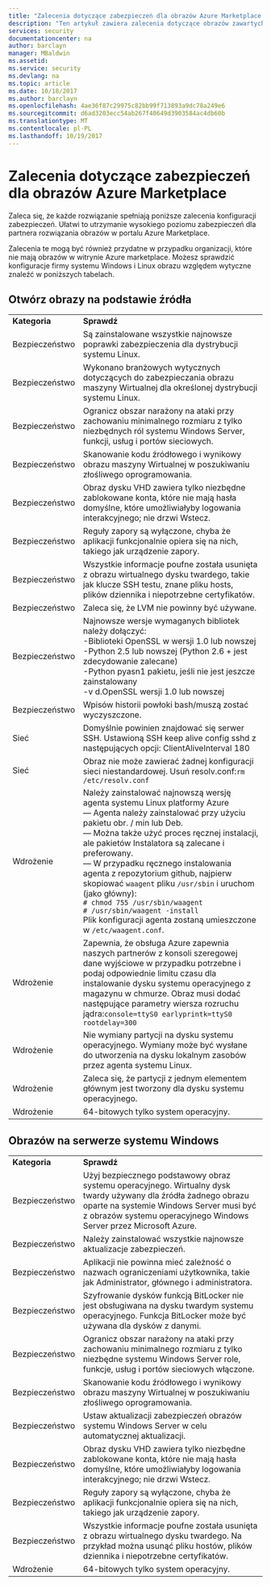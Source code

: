 ```yaml
---
title: "Zalecenia dotyczące zabezpieczeń dla obrazów Azure Marketplace | Dokumentacja firmy Microsoft"
description: "Ten artykuł zawiera zalecenia dotyczące obrazów zawartych na rynek"
services: security
documentationcenter: na
author: barclayn
manager: MBaldwin
ms.assetid: 
ms.service: security
ms.devlang: na
ms.topic: article
ms.date: 10/18/2017
ms.author: barclayn
ms.openlocfilehash: 4ae36f87c29975c82bb99f713893a9dc78a249e6
ms.sourcegitcommit: d6ad3203ecc54ab267f40649d3903584ac4db60b
ms.translationtype: MT
ms.contentlocale: pl-PL
ms.lasthandoff: 10/19/2017
---
```

# <a name="security-recommendations-for-azure-marketplace-images"></a>Zalecenia dotyczące zabezpieczeń dla obrazów Azure Marketplace

Zaleca się, że każde rozwiązanie spełniają poniższe zalecenia konfiguracji zabezpieczeń. Ułatwi to utrzymanie wysokiego poziomu zabezpieczeń dla partnera rozwiązania obrazów w portalu Azure Marketplace.

Zalecenia te mogą być również przydatne w przypadku organizacji, które nie mają obrazów w witrynie Azure marketplace. Możesz sprawdzić konfiguracje firmy systemu Windows i Linux obrazu względem wytyczne znaleźć w poniższych tabelach.

## <a name="open-source-based-images"></a>Otwórz obrazy na podstawie źródła

|||
|--------------------------------------------------------------|----------------------------------------------------------------------------------------------------------------------------------------------------------------------------------------------------------------------------------------------------------------------------------------|
| **Kategoria**                                                 | **Sprawdź**                                                                                                                                                                                                                                                                              |
| Bezpieczeństwo                                                     | Są zainstalowane wszystkie najnowsze poprawki zabezpieczenia dla dystrybucji systemu Linux.                                                                                                                                                                                                              |
| Bezpieczeństwo                                                     | Wykonano branżowych wytycznych dotyczących do zabezpieczania obrazu maszyny Wirtualnej dla określonej dystrybucji systemu Linux.                                                                                                                                                                                     |
| Bezpieczeństwo                                                     | Ogranicz obszar narażony na ataki przy zachowaniu minimalnego rozmiaru z tylko niezbędnych ról systemu Windows Server, funkcji, usług i portów sieciowych.                                                                                                                                               |
| Bezpieczeństwo                                                     | Skanowanie kodu źródłowego i wynikowy obrazu maszyny Wirtualnej w poszukiwaniu złośliwego oprogramowania.                                                                                                                                                                                                                                   |
| Bezpieczeństwo                                                     | Obraz dysku VHD zawiera tylko niezbędne zablokowane konta, które nie mają hasła domyślne, które umożliwiałyby logowania interakcyjnego; nie drzwi Wstecz.                                                                                                                                           |
| Bezpieczeństwo                                                     | Reguły zapory są wyłączone, chyba że aplikacji funkcjonalnie opiera się na nich, takiego jak urządzenie zapory.                                                                                                                                                                             |
| Bezpieczeństwo                                                     | Wszystkie informacje poufne została usunięta z obrazu wirtualnego dysku twardego, takie jak klucze SSH testu, znane pliku hosts, plików dziennika i niepotrzebne certyfikatów.                                                                                                                                       |
| Bezpieczeństwo                                                     | Zaleca się, że LVM nie powinny być używane.                                                                                                                                                                                                                                            |
| Bezpieczeństwo                                                     | Najnowsze wersje wymaganych bibliotek należy dołączyć: </br> -Biblioteki OpenSSL w wersji 1.0 lub nowszej </br> -Python 2.5 lub nowszej (Python 2.6 + jest zdecydowanie zalecane) </br> -Python pyasn1 pakietu, jeśli nie jest jeszcze zainstalowany </br> -v d.OpenSSL wersji 1.0 lub nowszej                                                                |
| Bezpieczeństwo                                                     | Wpisów historii powłoki bash/muszą zostać wyczyszczone.                                                                                                                                                                                                                                             |
| Sieć                                                   | Domyślnie powinien znajdować się serwer SSH. Ustawioną SSH keep alive config sshd z następujących opcji: ClientAliveInterval 180                                                                                                                                                        |
| Sieć                                                   | Obraz nie może zawierać żadnej konfiguracji sieci niestandardowej. Usuń resolv.conf:`rm /etc/resolv.conf`                                                                                                                                                                                |
| Wdrożenie                                                   | Należy zainstalować najnowszą wersję agenta systemu Linux platformy Azure </br> — Agenta należy zainstalować przy użyciu pakietu obr. / min lub Deb.  </br> — Można także użyć proces ręcznej instalacji, ale pakietów Instalatora są zalecane i preferowany. </br> — W przypadku ręcznego instalowania agenta z repozytorium github, najpierw skopiować `waagent` pliku `/usr/sbin` i uruchom (jako główny): </br>`# chmod 755 /usr/sbin/waagent` </br>`# /usr/sbin/waagent -install` </br>Plik konfiguracji agenta zostaną umieszczone w `/etc/waagent.conf`.    |
| Wdrożenie                                                   | Zapewnia, że obsługa Azure zapewnia naszych partnerów z konsoli szeregowej dane wyjściowe w przypadku potrzebne i podaj odpowiednie limitu czasu dla instalowanie dysku systemu operacyjnego z magazynu w chmurze. Obraz musi dodać następujące parametry wiersza rozruchu jądra:`console=ttyS0 earlyprintk=ttyS0 rootdelay=300` |
| Wdrożenie                                                   | Nie wymiany partycji na dysku systemu operacyjnego. Wymiany może być wysłane do utworzenia na dysku lokalnym zasobów przez agenta systemu Linux.         |
| Wdrożenie                                                   | Zaleca się, że partycji z jednym elementem głównym jest tworzony dla dysku systemu operacyjnego.      |
| Wdrożenie                                                   | 64-bitowych tylko system operacyjny.                                                                                                                                                                                                                                                          |

## <a name="windows-server-based-images"></a>Obrazów na serwerze systemu Windows

|||
|-------------| -------------------------|
| **Kategoria**                                                     | **Sprawdź**                                                                                                                                                                |
| Bezpieczeństwo                                                         | Użyj bezpiecznego podstawowy obraz systemu operacyjnego. Wirtualny dysk twardy używany dla źródła żadnego obrazu oparte na systemie Windows Server musi być z obrazów systemu operacyjnego Windows Server przez Microsoft Azure. |
| Bezpieczeństwo                                                         | Należy zainstalować wszystkie najnowsze aktualizacje zabezpieczeń.                                                                                                                                     |
| Bezpieczeństwo                                                         | Aplikacji nie powinna mieć zależność o nazwach ograniczeniami użytkownika, takie jak Administrator, głównego i administratora.                                                                |
| Bezpieczeństwo                                                         | Szyfrowanie dysków funkcją BitLocker nie jest obsługiwana na dysku twardym systemu operacyjnego. Funkcja BitLocker może być używana dla dysków z danymi.                                                            |
| Bezpieczeństwo                                                         | Ogranicz obszar narażony na ataki przy zachowaniu minimalnego rozmiaru z tylko niezbędne systemu Windows Server role, funkcje, usług i portów sieciowych włączone.                         |
| Bezpieczeństwo                                                         | Skanowanie kodu źródłowego i wynikowy obrazu maszyny Wirtualnej w poszukiwaniu złośliwego oprogramowania.                                                                                                                     |
| Bezpieczeństwo                                                         | Ustaw aktualizacji zabezpieczeń obrazów systemu Windows Server w celu automatycznej aktualizacji.                                                                                                                |
| Bezpieczeństwo                                                         | Obraz dysku VHD zawiera tylko niezbędne zablokowane konta, które nie mają hasła domyślne, które umożliwiałyby logowania interakcyjnego; nie drzwi Wstecz.                             |
| Bezpieczeństwo                                                         | Reguły zapory są wyłączone, chyba że aplikacji funkcjonalnie opiera się na nich, takiego jak urządzenie zapory.                                                               |
| Bezpieczeństwo                                                         | Wszystkie informacje poufne została usunięta z obrazu wirtualnego dysku twardego. Na przykład można usunąć pliku hostów, plików dziennika i niepotrzebne certyfikatów.                                              |
| Wdrożenie                                                       | 64-bitowych tylko system operacyjny.                            |

